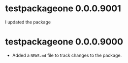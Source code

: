 # testpackageone 0.0.0.9001
I updated the package

# testpackageone 0.0.0.9000

* Added a `NEWS.md` file to track changes to the package.
